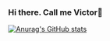 ### Hi there. Call me Victor👋

<!--
**victordsgamorim/victordsgamorim** is a ✨ _special_ ✨ repository because its `README.md` (this file) appears on your GitHub profile.

Here are some ideas to get you started:

- 🌱 I’m currently learning Flutter/ Kotlin for Android
- 👯 I’m looking to collaborate on 🤔
- 🤔 I’m looking for help with 🤔
- 💬 Ask me about flutter or kotlin and anything related to it.
- 📫 How to reach me: victordsgamorim@gmail.com
- 😄 Pronouns: he/his
- ⚡ Fun fact: I like cheese. 
-->


[![Anurag's GitHub stats](https://github-readme-stats.vercel.app/api?username=victordsgamorim )](https://github.com/anuraghazra/github-readme-stats)
